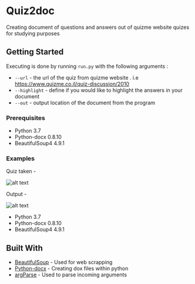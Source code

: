 # Quiz2doc

Creating document of questions and answers out of quizme website quizes for studying purposes 

## Getting Started
Executing is done by running `run.py` with the following arguments : 

* `--url` - the url of the quiz from quizme website . i.e https://www.quizme.co.il/quiz-discussion/2010
* `--highlight` - define if you would like to highlight the answers in your document
* `--out` - output location of the document from the program


### Prerequisites

* Python 3.7
* Python-docx 0.8.10 
* BeautifulSoup4 4.9.1



### Examples

Quiz taken - 

![alt text](https://github.com/eranns/QuizScrapper/blob/master/showcase/quizme_page.png "quiz input")


Output - 

![alt text](https://github.com/eranns/QuizScrapper/blob/master/showcase/output_example.png "Document output")


* Python 3.7
* Python-docx 0.8.10 
* BeautifulSoup4 4.9.1


## Built With

* [BeautifulSoup](https://www.crummy.com/software/BeautifulSoup/bs4/doc/) - Used for web scrapping
* [Python-docx](https://python-docx.readthedocs.io/en/latest/) - Creating dox files within python
* [argParse](https://docs.python.org/3/library/argparse.html) - Used to parse incoming arguments

